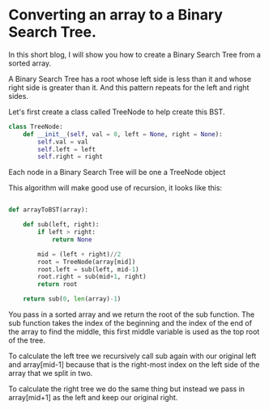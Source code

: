 # Converting an array to a Binary Search Tree.

In this short blog, I will show you how to create a Binary Search Tree from a sorted array. 

A Binary Search Tree has a root whose left side is less than it and whose right side is greater than it. And this pattern repeats for the left and right sides. 


Let's first create a class called TreeNode to help create this BST. 

```python
class TreeNode:
    def __init__(self, val = 0, left = None, right = None):
        self.val = val
        self.left = left
        self.right = right

```

Each node in a Binary Search Tree will be one a TreeNode object


This algorithm will make good use of recursion, it looks like this: 

```python

def arrayToBST(array):

    def sub(left, right):
        if left > right:
            return None

        mid = (left + right)//2
        root = TreeNode(array[mid])
        root.left = sub(left, mid-1)
        root.right = sub(mid+1, right)
        return root

    return sub(0, len(array)-1)
```

You pass in a sorted array and we return the root of the sub function. The sub function takes the index of the beginning and the index of the end of the array to find the middle, this first middle variable is used as the top root of the tree. 

To calculate the left tree we recursively call sub again with our original left and array[mid-1] because that is the right-most index on the left side of the array that we split in two. 

To calculate the right tree we do the same thing but instead we pass in array[mid+1] as the left and keep our original right. 